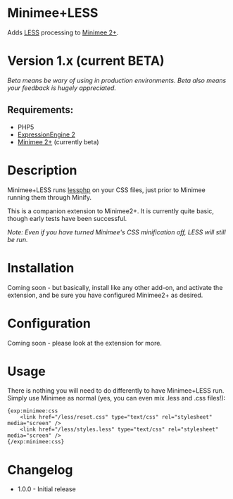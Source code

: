 # Minimee+LESS

Adds [LESS](http://lesscss.org/) processing to [Minimee 2+](https://github.com/johndwells/Minimee/tree/version2).


# Version 1.x (current BETA)

_Beta means be wary of using in production environments. Beta also means your feedback is hugely appreciated._


## Requirements:

* PHP5
* [ExpressionEngine 2](http://www.expressionengine.com)
* [Minimee 2+](https://github.com/johndwells/Minimee/tree/version2) (currently beta)


# Description

Minimee+LESS runs [lessphp](http://leafo.net/lessphp) on your CSS files, just prior to Minimee running them through Minify.

This is a companion extension to Minimee2+. It is currently quite basic, though early tests have been successful.

_Note: Even if you have turned Minimee's CSS minification off, LESS will still be run._


# Installation

Coming soon - but basically, install like any other add-on, and activate the extension, and be sure you have configured Minimee2+ as desired.


# Configuration

Coming soon - please look at the extension for more.


# Usage

There is nothing you will need to do differently to have Minimee+LESS run. Simply use Minimee as normal (yes, you can even mix .less and .css files!):

	{exp:minimee:css
	    <link href="/less/reset.css" type="text/css" rel="stylesheet" media="screen" />
	    <link href="/less/styles.less" type="text/css" rel="stylesheet" media="screen" />
	{/exp:minimee:css}



# Changelog

* 1.0.0 - Initial release

